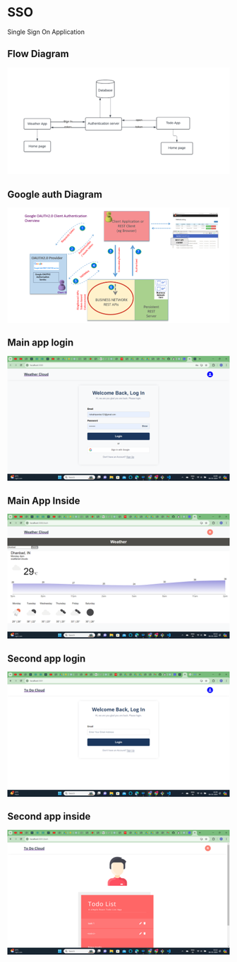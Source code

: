 # SSO
Single Sign On Application
<h2>Flow Diagram</h1>
<img src="/Images/Flow_Diagram.png"/>
<h2>Google auth Diagram</h2>
<img src="/Images/gauth.png"/>
<h2>Main app login </h2>
<img src="/Images/Screenshot_305.png"/>
<h2>Main App Inside</h2>
<img src="/Images/Screenshot_307.png"/>
<h2>Second app login </h2>
<img src="/Images/Screenshot_309.png"/>
<h2>Second app inside</h2>
<img src="/Images/Screenshot_308.png"/>
